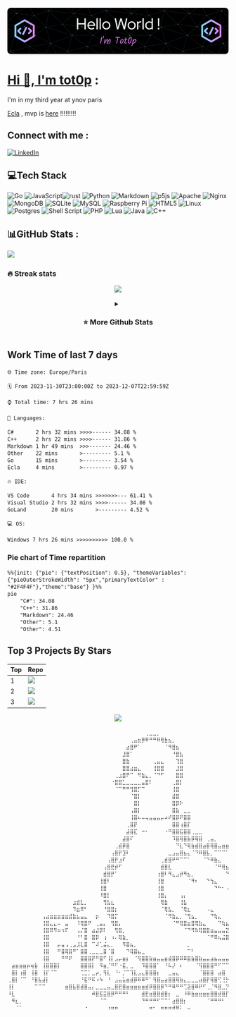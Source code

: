 <div align="center">

[![Typing SVG](./img/github-header-image.png)](https://github.com/tot0p/Hello-World)

</div>

# [Hi 👋, I'm tot0p](https://tot0p.github.io/tot0p/) :
I'm in my third year at ynov paris

[Ecla](https://github.com/Eclalang) , mvp is [here](https://github.com/Eclalang/Ecla) !!!!!!!!!


## Connect with me :
[![LinkedIn](https://img.shields.io/badge/LinkedIn-%230077B5.svg?logo=linkedin&logoColor=white)](https://linkedin.com/in/thomas-lemaitre78)
<!--
[![Dev.to](https://img.shields.io/badge/dev.to-0A0A0A?style=for-the-badge&logo=devdotto&logoColor=white)](https://dev.to/tot0p)
[![Medium](https://img.shields.io/badge/Medium-12100E?style=for-the-badge&logo=medium&logoColor=white)](https://medium.com/@tot0p)
-->

## 💻Tech Stack
![Go](https://img.shields.io/badge/go-%2300ADD8.svg?style=for-the-badge&logo=go&logoColor=white) ![JavaScript](https://img.shields.io/badge/javascript-%23323330.svg?style=for-the-badge&logo=javascript&logoColor=%23F7DF1E)![rust](https://img.shields.io/badge/Rust-000000?style=for-the-badge&logo=rust&logoColor=white) ![Python](https://img.shields.io/badge/python-3670A0?style=for-the-badge&logo=python&logoColor=ffdd54) ![Markdown](https://img.shields.io/badge/markdown-%23000000.svg?style=for-the-badge&logo=markdown&logoColor=white) ![p5js](https://img.shields.io/badge/p5.js-ED225D?style=for-the-badge&logo=p5.js&logoColor=FFFFFF) ![Apache](https://img.shields.io/badge/apache-%23D42029.svg?style=for-the-badge&logo=apache&logoColor=white) ![Nginx](https://img.shields.io/badge/nginx-%23009639.svg?style=for-the-badge&logo=nginx&logoColor=white) ![MongoDB](https://img.shields.io/badge/MongoDB-%234ea94b.svg?style=for-the-badge&logo=mongodb&logoColor=white) ![SQLite](https://img.shields.io/badge/sqlite-%2307405e.svg?style=for-the-badge&logo=sqlite&logoColor=white) ![MySQL](https://img.shields.io/badge/mysql-%2300f.svg?style=for-the-badge&logo=mysql&logoColor=white) ![Raspberry Pi](https://img.shields.io/badge/-RaspberryPi-C51A4A?style=for-the-badge&logo=Raspberry-Pi) ![HTML5](https://img.shields.io/badge/html5-%23E34F26.svg?style=for-the-badge&logo=html5&logoColor=white) ![Linux](https://img.shields.io/badge/Linux-FCC624?style=for-the-badge&logo=linux&logoColor=black) ![Postgres](https://img.shields.io/badge/postgres-%23316192.svg?style=for-the-badge&logo=postgresql&logoColor=white) ![Shell Script](https://img.shields.io/badge/shell_script-%23121011.svg?style=for-the-badge&logo=gnu-bash&logoColor=white) ![PHP](https://img.shields.io/badge/php-%23777BB4.svg?style=for-the-badge&logo=php&logoColor=white)  ![Lua](https://img.shields.io/badge/lua-%232C2D72.svg?style=for-the-badge&logo=lua&logoColor=white) ![Java](https://img.shields.io/badge/java-%23ED8B00.svg?style=for-the-badge&logo=java&logoColor=white) ![C++](https://img.shields.io/badge/c++-%2300599C.svg?style=for-the-badge&logo=c%2B%2B&logoColor=white)


## 📊GitHub Stats :

![](https://github-readme-activity-graph.cyclic.app/graph?username=tot0p&theme=react-dark)

### 🔥 Streak stats

<div align="center">

![](https://github-readme-streak-stats.herokuapp.com/?user=Tot0p&theme=gruvbox&hide_border=true)

</div>

<details align="center"> 
  <summary><h3>⭐ More Github Stats </h3></summary>
  
<img src="https://github-readme-stats.vercel.app/api/top-langs/?username=tot0p&theme=gruvbox&hide_border=true&layout=compact&langs_count=10&hide=HTML,CSS" height="192px"/>
<img src="https://github-readme-stats.vercel.app/api?username=tot0p&theme=gruvbox&hide_border=true&include_all_commits=true&count_private=false" height="192px"/>
</details>

## Work Time of last 7 days

<!--WAKATIME-->
```text
🌐 Time zone: Europe/Paris

🗓️ From 2023-11-30T23:00:00Z to 2023-12-07T22:59:59Z

⌚ Total time: 7 hrs 26 mins

💬 Languages:

C#       2 hrs 32 mins >>>>------ 34.08 %
C++      2 hrs 22 mins >>>>------ 31.86 %
Markdown 1 hr 49 mins  >>>------- 24.46 %
Other    22 mins       >--------- 5.1 %
Go       15 mins       >--------- 3.54 %
Ecla     4 mins        >--------- 0.97 %

🔥 IDE:

VS Code       4 hrs 34 mins >>>>>>>--- 61.41 %
Visual Studio 2 hrs 32 mins >>>>------ 34.08 %
GoLand        20 mins       >--------- 4.52 %

💻 OS:

Windows 7 hrs 26 mins >>>>>>>>>> 100.0 %
```
### Pie chart of Time repartition
```mermaid
%%{init: {"pie": {"textPosition": 0.5}, "themeVariables": {"pieOuterStrokeWidth": "5px","primaryTextColor" : "#2F4F4F"},"theme":"base"} }%%
pie
	"C#": 34.08
	"C++": 31.86
	"Markdown": 24.46
	"Other": 5.1
	"Other": 4.51
```
<!--/WAKATIME-->


## Top 3 Projects By Stars

<div align="center">

<!--TABLE-->
| Top | Repo                                                                                                                                                                                    |
|-----|-----------------------------------------------------------------------------------------------------------------------------------------------------------------------------------------|
| 1   | <a href="https://github.com/Eclalang/Ecla"><img src="https://denvercoder1-github-readme-stats.vercel.app/api/pin/?username=Eclalang&repo=Ecla&theme=dark" width="480px"/></a>           |
| 2   | <a href="https://github.com/Eclalang/LearnEcla"><img src="https://denvercoder1-github-readme-stats.vercel.app/api/pin/?username=Eclalang&repo=LearnEcla&theme=dark" width="480px"/></a> |
| 3   | <a href="https://github.com/tot0p/Hello-World"><img src="https://denvercoder1-github-readme-stats.vercel.app/api/pin/?username=tot0p&repo=Hello-World&theme=dark" width="480px"/></a>   |

<!--/TABLE-->

![](https://visitor-badge.laobi.icu/badge?page_id=tot0p.tot0p)
  
</div>


```
⠀⠀⠀⠀⠀⠀⠀⠀⠀⠀⠀⠀⠀⠀⠀⠀⠀⠀⠀⠀⠀⠀⠀⠀⠀⠀⠀⠀⠀⠀⠀⠀⠀⠀⠀⠀⢀⣀⣀⡀⠀⠀⠀⠀⠀⠀⠀⠀⠀⠀⠀⠀⠀⠀⠀⠀⠀⠀⠀⠀⠀⠀⠀⠀⠀⠀⠀⠀⠀⠀⠀⠀⠀⠀⠀⠀⠀⠀⠀⠀⠀⠀⠀⠀⠀
⠀⠀⠀⠀⠀⠀⠀⠀⠀⠀⠀⠀⠀⠀⠀⠀⠀⠀⠀⠀⠀⠀⠀⠀⠀⠀⠀⠀⠀⠀⠀⠀⢀⣤⣶⡿⠿⠛⠛⠿⢿⣷⣦⡀⠀⠀⠀⠀⠀⠀⠀⠀⠀⠀⠀⠀⠀⠀⠀⠀⠀⠀⠀⠀⠀⠀⠀⠀⠀⠀⠀⠀⠀⠀⠀⠀⠀⠀⠀⠀⠀⠀⠀⠀⠀
⠀⠀⠀⠀⠀⠀⠀⠀⠀⠀⠀⠀⠀⠀⠀⠀⠀⠀⠀⠀⠀⠀⠀⠀⠀⠀⠀⠀⠀⠀⠀⣴⣿⠟⠁⠀⠀⠀⠀⠀⠀⠈⠻⣿⣦⠀⠀⠀⠀⠀⠀⠀⠀⠀⠀⠀⠀⠀⠀⠀⠀⠀⠀⠀⠀⠀⠀⠀⠀⠀⠀⠀⠀⠀⠀⠀⠀⠀⠀⠀⠀⠀⠀⠀⠀
⠀⠀⠀⠀⠀⠀⠀⠀⠀⠀⠀⠀⠀⠀⠀⠀⠀⠀⠀⠀⠀⠀⠀⠀⠀⠀⠀⠀⠀⠀⣸⣿⠁⠀⠀⠀⠀⠀⠀⠀⠀⠀⠀⠘⣿⣧⠀⠀⠀⠀⠀⠀⠀⠀⠀⠀⠀⠀⠀⠀⠀⠀⠀⠀⠀⠀⠀⠀⠀⠀⠀⠀⠀⠀⠀⠀⠀⠀⠀⠀⠀⠀⠀⠀⠀
⠀⠀⠀⠀⠀⠀⠀⠀⠀⠀⠀⠀⠀⠀⠀⠀⠀⠀⠀⠀⠀⠀⠀⠀⠀⠀⠀⠀⠀⠀⣿⣷⠀⠀⠀⠀⠀⠀⢀⣤⣄⠀⠀⠀⢹⣿⠀⠀⠀⠀⠀⠀⠀⠀⠀⠀⠀⠀⠀⠀⠀⠀⠀⠀⠀⠀⠀⠀⠀⠀⠀⠀⠀⠀⠀⠀⠀⠀⠀⠀⠀⠀⠀⠀⠀
⠀⠀⠀⠀⠀⠀⠀⠀⠀⠀⠀⠀⠀⠀⠀⠀⠀⠀⠀⠀⠀⠀⠀⠀⠀⠀⠀⠀⠀⠀⣿⣿⣴⣶⣄⠀⠀⠀⢸⣿⣿⠀⠀⠀⣸⣿⠀⠀⠀⠀⠀⠀⠀⠀⠀⠀⠀⠀⠀⠀⠀⠀⠀⠀⠀⠀⠀⠀⠀⠀⠀⠀⠀⠀⠀⠀⠀⠀⠀⠀⠀⠀⠀⠀⠀
⠀⠀⠀⠀⠀⠀⠀⠀⠀⠀⠀⠀⠀⠀⠀⠀⠀⠀⠀⠀⠀⠀⠀⠀⠀⠀⠀⠀⢀⣰⣿⠟⠉⠀⠻⣷⣄⡀⠈⠙⠋⠀⠀⠀⣿⣿⠀⠀⠀⠀⠀⠀⠀⠀⠀⠀⠀⠀⠀⠀⠀⠀⠀⠀⠀⠀⠀⠀⠀⠀⠀⠀⠀⠀⠀⠀⠀⠀⠀⠀⠀⠀⠀⠀⠀
⠀⠀⠀⠀⠀⠀⠀⠀⠀⠀⠀⠀⠀⠀⠀⠀⠀⠀⠀⠀⠀⠀⠀⠀⠀⠀⠀⠐⣿⣿⣁⣀⣀⣀⣀⣤⣿⠇⠀⠀⠀⠀⠀⢀⣿⡇⠀⠀⠀⠀⠀⠀⠀⠀⠀⠀⠀⠀⠀⠀⠀⠀⠀⠀⠀⠀⠀⠀⠀⠀⠀⠀⠀⠀⠀⠀⠀⠀⠀⠀⠀⠀⠀⠀⠀
⠀⠀⠀⠀⠀⠀⠀⠀⠀⠀⠀⠀⠀⠀⠀⠀⠀⠀⠀⠀⠀⠀⠀⠀⠀⠀⠀⠀⠈⠉⠛⠛⢻⣿⡋⠉⠀⠀⠀⠀⠀⠀⠀⢸⣿⠀⠀⠀⠀⠀⠀⠀⠀⠀⠀⠀⠀⠀⠀⠀⠀⠀⠀⠀⠀⠀⠀⠀⠀⠀⠀⠀⠀⠀⠀⠀⠀⠀⠀⠀⠀⠀⠀⠀⠀
⠀⠀⠀⠀⠀⠀⠀⠀⠀⠀⠀⠀⠀⠀⠀⠀⠀⠀⠀⠀⠀⠀⠀⠀⠀⠀⠀⠀⠀⠀⠀⠀⠈⣿⡇⠀⠀⠀⠀⠀⠀⠀⠀⣾⣿⠀⠀⠀⠀⠀⠀⠀⠀⠀⠀⠀⠀⠀⠀⠀⠀⠀⠀⠀⠀⠀⠀⠀⠀⠀⠀⠀⠀⠀⠀⠀⠀⠀⠀⠀⠀⠀⠀⠀⠀
⠀⠀⠀⠀⠀⠀⠀⠀⠀⠀⠀⠀⠀⠀⠀⠀⠀⠀⠀⠀⠀⠀⠀⠀⠀⠀⠀⠀⠀⠀⠀⠀⠀⣿⡇⠀⠀⠀⠀⠀⠀⠀⠀⣿⡿⠗⠀⠀⠀⠀⠀⠀⠀⠀⠀⠀⠀⠀⠀⠀⠀⠀⠀⠀⠀⠀⠀⠀⠀⠀⠀⠀⠀⠀⠀⠀⠀⠀⠀⠀⠀⠀⠀⠀⠀
⠀⠀⠀⠀⠀⠀⠀⠀⠀⠀⠀⠀⠀⠀⠀⠀⠀⠀⠀⠀⠀⠀⠀⠀⠀⠀⠀⠀⠀⠀⠀⠀⢠⣿⡇⠀⠀⠀⠀⠀⠀⠀⠀⣿⣷⠀⣀⣀⠀⠀⠀⠀⠀⠀⠀⠀⠀⠀⠀⠀⠀⠀⠀⠀⠀⠀⠀⠀⠀⠀⠀⠀⠀⠀⠀⠀⠀⠀⠀⠀⠀⠀⠀⠀⠀
⠀⠀⠀⠀⠀⠀⠀⠀⠀⠀⠀⠀⠀⠀⠀⠀⠀⠀⠀⠀⠀⠀⠀⠀⠀⠀⠀⠀⠀⠀⠀⠀⢸⣿⠦⠤⢤⣤⣤⣤⡤⠴⠞⣿⡿⠟⣿⣿⠀⠀⠀⠀⠀⠀⠀⠀⠀⠀⠀⠀⠀⠀⠀⠀⠀⠀⠀⠀⠀⠀⠀⠀⠀⠀⠀⠀⠀⠀⠀⠀⠀⠀⠀⠀⠀
⠀⠀⠀⠀⠀⠀⠀⠀⠀⠀⠀⠀⠀⠀⠀⠀⠀⠀⠀⠀⠀⠀⠀⠀⠀⠀⠀⠀⠀⠀⠀⢀⣿⡟⠀⠀⠀⠀⠀⠀⠀⠀⠀⣿⣿⢰⣿⡏⠀⠀⠀⠀⠀⠀⠀⠀⠀⠀⠀⠀⠀⠀⠀⠀⠀⠀⠀⠀⠀⠀⠀⠀⠀⠀⠀⠀⠀⠀⠀⠀⠀⠀⠀⠀⠀
⠀⠀⠀⠀⠀⠀⠀⠀⠀⠀⠀⠀⠀⠀⠀⠀⠀⠀⠀⠀⠀⠀⠀⠀⠀⠀⠀⠀⠀⠀⠀⣼⣿⣏⠀⠒⠂⠀⠀⠀⠀⠐⠛⣿⣿⣯⣿⣿⢀⣀⣀⠀⠀⠀⠀⠀⠀⠀⠀⠀⠀⠀⠀⠀⠀⠀⠀⠀⠀⠀⠀⠀⠀⠀⠀⠀⠀⠀⠀⠀⠀⠀⠀⠀⠀
⠀⠀⠀⠀⠀⠀⠀⠀⠀⠀⠀⠀⠀⠀⠀⠀⠀⠀⠀⠀⠀⠀⠀⠀⠀⠀⠀⠀⠀⠀⣼⣿⠏⠀⠀⠀⠀⠀⠀⠀⠀⠀⠀⠹⣿⢿⣿⣷⡿⢿⣿⠀⢀⣤⡀⠀⠀⠀⠀⠀⠀⠀⠀⠀⠀⠀⠀⠀⠀⠀⠀⠀⠀⠀⠀⠀⠀⠀⠀⠀⠀⠀⠀⠀⠀
⠀⠀⠀⠀⠀⠀⠀⠀⠀⠀⠀⠀⠀⠀⠀⠀⠀⠀⠀⠀⠀⠀⠀⠀⠀⠀⠀⠀⢀⣾⡿⣿⠀⠀⠀⠀⠀⠀⠀⠀⠀⠀⠀⠀⠙⣇⠙⢿⣷⣾⣿⣴⣿⢿⣿⣤⣶⣶⣶⣿⣿⣿⠀⠀⠀⠀⠀⠀⠀⠀⠀⠀⠀⠀⠀⠀⠀⠀⠀⠀⠀⠀⠀⠀⠀
⠀⠀⠀⠀⠀⠀⠀⠀⠀⠀⠀⠀⠀⠀⠀⠀⠀⠀⠀⠀⠀⠀⠀⠀⠀⠀⠀⢠⣿⡟⣹⠇⠀⠀⠀⠀⠀⠀⠀⠀⠀⠀⣀⣠⣤⣿⣦⣄⠈⠙⠿⣿⣧⡀⠉⠉⠉⠁⠀⠀⣼⡿⠀⠀⠀⠀⠀⠀⠀⠀⠀⠀⠀⠀⠀⠀⠀⠀⠀⠀⠀⠀⠀⠀⠀
⠀⠀⠀⠀⠀⠀⠀⠀⠀⠀⠀⠀⠀⠀⠀⠀⠀⠀⠀⠀⠀⠀⠀⠀⠀⠀⢠⣿⡟⣰⠏⠀⠀⠀⠀⠀⠀⠀⠀⠀⢀⣾⣿⠟⠛⠉⠉⠁⠀⠀⠀⠈⠙⠿⣷⣄⠀⠀⠀⢠⣿⠇⠀⠀⠀⠀⠀⠀⠀⠀⠀⠀⠀⠀⠀⠀⠀⠀⠀⠀⠀⠀⠀⠀⠀
⠀⠀⠀⠀⠀⠀⠀⠀⠀⠀⠀⠀⠀⠀⠀⠀⠀⠀⠀⠀⠀⠀⠀⠀⠀⢠⣿⣟⡾⠋⠀⠀⠀⠀⠀⠀⠀⠀⠀⠀⣾⣿⣇⠀⠀⠀⠀⠀⠀⠀⠀⠀⠀⠀⠈⠛⢿⣦⡀⠸⢿⣶⠀⠀⠀⠀⠀⠀⠀⠀⠀⠀⠀⠀⠀⠀⠀⠀⠀⠀⠀⠀⠀⠀⠀
⠀⠀⠀⠀⠀⠀⠀⠀⠀⠀⠀⠀⠀⠀⠀⠀⠀⠀⠀⠀⠀⠀⠀⠀⠀⣾⣿⡟⠁⠀⠀⠀⠀⠀⠀⠀⠀⠀⠀⢰⣿⠇⠻⣄⣠⡾⠻⣦⡀⠀⠀⠀⠀⠀⠀⠀⠀⠙⢿⣦⣾⡟⠀⠀⠀⠀⠀⠀⠀⠀⠀⠀⠀⠀⠀⠀⠀⠀⠀⠀⠀⠀⠀⠀⠀
⠀⠀⠀⠀⠀⠀⠀⠀⠀⠀⠀⠀⠀⠀⠀⠀⠀⠀⠀⠀⠀⠀⠀⠀⢸⣿⠇⠀⠀⠀⠀⠀⠀⠀⠀⠀⠀⠀⠀⢸⣿⠀⠀⠀⠀⠀⠀⠈⠻⠆⠀⠀⠙⢳⣄⠀⠀⠀⠀⠙⢿⣷⡿⢿⣷⣀⠀⠀⠀⠀⠀⠀⠀⠀⠀⠀⠀⠀⠀⠀⠀⠀⠀⠀⠀
⠀⠀⠀⠀⠀⠀⠀⠀⠀⠀⠀⠀⠀⠀⠀⠀⠀⠀⠀⠀⠀⠀⠀⠀⢸⣿⠀⠀⠀⠀⠀⠀⠀⠀⠀⠀⠀⠀⠀⢸⣿⠀⠀⠀⠀⠀⠀⠀⠀⠀⠀⠀⠀⠀⠙⠓⠂⠠⢄⣀⠈⠻⣷⣮⣻⣿⠀⠀⠀⠀⠀⠀⠀⠀⠀⠀⠀⠀⠀⠀⠀⠀⠀⠀⠀
⠀⠀⠀⠀⠀⠀⠀⠀⠀⠀⠀⠀⠀⠀⠀⠀⠀⠀⠀⠀⠀⠀⠀⠀⠸⣿⡇⠀⠀⠀⠀⠀⠀⠀⠀⠀⠀⠀⠀⢸⣿⡄⠀⠀⠀⢠⡄⠀⠀⠀⠀⠀⠀⠀⠀⠀⠀⠀⠀⠀⠀⠀⠘⠻⣿⣿⣦⣄⡀⠀⠀⠀⠀⠀⠀⠀⠀⠀⠀⠀⠀⠀⠀⠀⠀
⠀⠀⠀⠀⠀⠀⠀⠀⠀⠀⠀⠀⠀⠀⠀⠀⠀⣰⣾⣇⡀⠀⠀⠀⠀⢻⣧⣆⠀⠀⠀⠀⠀⠀⠀⠀⠀⠀⠀⠀⢿⣷⠀⠀⠀⢸⣧⠀⠀⠀⠀⠀⠀⠀⠀⠀⠀⠀⠀⠀⠀⠀⠀⠀⠀⠉⠛⠿⣿⣿⣶⣾⣿⣷⡄⠀⠀⠀⠀⠀⠀⠀⠀⠀⠀
⠀⠀⠀⠀⠀⠀⠀⠀⠀⠀⠀⠀⠀⠀⠀⠀⠀⠹⣶⠿⠃⠀⠀⠀⠀⠘⣿⣿⡆⠀⠀⠀⠀⠀⠀⠀⠀⠀⠀⠀⠈⢿⣧⡀⠀⠈⢿⣆⠀⠀⠀⠀⠠⣄⠀⠀⠀⠀⠀⠀⠀⠀⠀⠀⠀⠀⠀⠀⠀⠀⠀⠁⠀⣿⡇⠀⠀⠀⠀⠀⠀⠀⠀⠀⠀
⠀⠀⠀⠀⠀⠀⠀⠀⠀⢠⣴⣶⣶⣶⣶⣶⣾⣷⣦⣤⣄⠀⠀⡶⠀⠀⠹⣿⡍⠀⠀⠀⠀⠀⠀⠀⠀⠀⠀⠀⠀⠈⠻⣷⣄⡀⠈⢻⣦⡀⠀⠀⠀⠙⢷⣄⠀⠀⠀⠀⠀⠀⠀⠀⠀⠀⠀⠀⠀⠀⠀⠀⠀⣿⡇⠀⠀⠀⠀⠀⠀⠀⠀⠀⠀
⠀⠀⠀⠀⠀⠀⠀⠀⠀⢸⣿⣄⣄⠤⠀⣤⠀⠀⠸⢿⣿⠟⠀⢀⣤⡄⠀⢻⣿⡄⠀⠀⠀⠀⠀⠀⠀⠀⠀⠀⠀⠀⠀⠈⠛⢿⣿⣶⣿⢿⣷⣄⠀⠀⠀⠙⢷⣦⡀⠀⠀⠀⠀⠀⠀⠀⠀⠀⠀⠀⠀⠀⢸⣿⡇⠀⠀⠀⠀⠀⠀⠀⠀⠀⠀
⠀⠀⠀⠀⠀⠀⠀⠀⠀⢸⣿⠿⠻⠶⠲⠏⠀⠀⢠⡌⣿⠀⣴⣼⡿⠇⠀⠀⢻⣿⡀⠀⠀⠀⠀⠀⠀⠀⠀⠀⠀⠀⠀⠀⠀⠀⠈⠙⠻⠷⢿⣿⣿⣶⣤⣤⣤⣝⠻⣦⣄⡀⠀⠀⠀⠀⠀⠀⠀⠀⠀⢠⣿⣿⠀⠀⠀⠀⠀⠀⠀⠀⠀⠀⠀
⠀⠀⠀⠀⠀⠀⠀⠀⠀⢸⣿⠀⠀⠀⠀⠀⠀⠀⠘⠃⣿⠀⣿⡿⠀⢰⠀⠰⠄⢿⣷⡀⠀⠀⠀⠀⠀⠀⠀⠀⠀⠀⠀⠀⠀⠀⠀⠀⠀⠀⠀⠀⠈⠛⠿⢦⣬⣿⣿⣿⣙⠛⠿⠷⠀⠀⠀⠀⠀⠀⣠⣿⣿⣃⣀⣀⠀⠀⠀⠀⠀⠀⠀⠀⠀
⠀⠀⠀⠀⠀⠀⠀⠀⠀⢸⣿⠀⠀⡤⣤⢠⢀⣠⣸⣇⣿⠀⠉⠼⢁⣬⣄⡀⠀⠀⠻⣿⣦⡀⠀⠀⠀⠀⠀⠀⠀⠀⠀⠀⠀⠀⠀⡀⠀⠀⠀⠀⠀⠀⠀⠀⠀⠀⠀⠀⠀⠀⠀⠀⠀⠀⠀⠀⣀⣾⣿⡿⣛⢛⡛⢿⣷⠀⠀⠀⠀⠀⠀⠀⠀
⠀⠀⠀⠀⠀⠀⠀⠀⠀⢸⣿⠀⠀⠛⣿⢿⣿⠛⠁⣿⣿⢀⣀⣀⣀⣿⠈⣿⠀⠀⠀⠙⢿⣿⣦⣀⠀⠀⠀⠀⠀⠀⠀⠀⠀⠀⠀⠉⠃⠀⠀⠀⠀⠀⠀⠀⠀⠀⠀⠀⠀⠀⠀⠀⠀⣠⣴⣿⣿⣿⡇⢸⣾⠟⠷⣾⣿⠀⠀⠀⠀⠀⠀⠀⠀
⠀⠀⠀⠀⠀⠀⠀⠀⠀⢸⣿⠀⠀⠀⠛⠛⠟⠀⠀⣿⣿⣿⡟⠛⣿⠋⢸⡇⣠⡤⣶⡆⠀⠈⢻⣿⣿⣷⣶⣤⣤⣶⣾⣿⡿⠿⠿⣿⣷⣿⣷⣤⣤⣴⣦⣤⣤⣤⣤⣤⣤⣶⣶⣿⡿⠟⢛⠉⣿⣿⠘⣿⣿⠆⠀⣿⣿⠀⠀⠀⠀⠀⠀⠀⠀
⠀⣴⣶⣶⣶⡶⢶⣷⠀⢸⣿⣿⣿⡇⠀⠀⠀⠀⠀⣿⣿⣿⡇⠀⠻⣶⡈⠛⠋⠐⣯⡀⣀⠀⠀⠹⣿⣿⣿⠁⠀⠘⠧⡜⠀⠆⠀⠀⠀⠈⢻⣿⣿⣿⠛⠋⠉⠉⢉⣽⡏⠉⣽⣧⣀⣀⣘⠀⣿⢿⣾⣷⣿⣶⠀⣿⣿⣶⣾⣿⣶⣶⣶⣶⡆
⠀⣿⡇⢰⣿⠀⢸⣿⠀⢸⡏⠈⠉⠀⠀⠀⠀⠀⠀⢉⣉⡁⣀⡴⡀⢻⣇⠀⠘⠂⡈⠉⢹⣇⣠⣄⣿⣿⣿⡆⠀⠀⣀⣤⣄⠀⠀⠀⠀⠀⠈⣿⣿⣿⠀⣴⣿⠀⢸⡁⠷⢴⣿⣿⣿⠛⣿⠀⣿⢸⡏⠉⠉⠉⠀⣿⣿⣿⣿⣆⣇⣶⣤⣿⡇
⢀⣿⡇⠈⠉⠀⠘⣿⣧⣼⡇⠀⠀⠀⠀⠀⠀⠀⠀⠘⣯⠛⠯⠰⠳⠀⠘⠀⣠⣤⣥⣶⣾⡿⠿⠿⠛⠁⢻⣿⣤⣴⣿⣿⢿⣷⣄⣀⣀⣀⣴⣿⡟⢿⣿⢋⢘⡓⠛⡥⢠⢸⣿⣇⡿⢠⣿⣴⣿⢸⡇⠀⠀⠀⠀⢿⡿⠿⠏⠉⠉⠉⠁⢿⣇
⢸⡇⠀⠀⠀⠀⠀⠉⠉⠉⠀⠀⠀⠀⠀⣶⣿⣧⣿⣾⣿⣤⡄⣀⣀⣀⣤⣀⣿⣟⣿⣶⣶⣶⣶⣶⣾⡿⣿⣿⡿⠙⠛⠿⠛⠛⢉⣽⣿⠿⠟⠋⢀⡈⠻⣿⣀⡙⠛⠀⣼⠞⠁⢾⣇⠈⠋⢉⡉⣛⣁⠀⣀⠀⠀⠀⠀⠀⠀⠀⠀⠀⠀⠀⣿
⠸⣇⠀⠀⠀⠀⠀⠀⠀⠀⠀⠀⠀⠀⠀⠀⠀⠀⠀⠀⠀⠀⠾⣿⣯⣭⣿⡿⠛⠛⠛⠃⠀⠀⠀⣾⣟⣶⣿⣿⣾⣿⡆⠀⣀⠀⠸⠿⣷⣶⣶⣶⣶⣿⣿⣾⣿⡏⢠⣶⢶⣤⣤⡒⠛⠓⠒⠚⠋⠛⠚⠛⠛⠀⠀⠀⠀⠀⠀⠀⠀⠀⠀⠀⣿
⠀⠻⣆⡀⠀⠀⠀⠀⠀⠀⠀⠀⠀⠀⠀⠀⠀⠀⠀⠀⠀⠀⠀⠀⠈⠉⠀⠀⠀⠀⠀⠀⠀⠀⠀⠙⠛⠛⠛⠋⠉⠉⠁⣴⣿⣿⡆⠀⠀⠀⠀⠀⠈⠛⠛⠛⠃⠀⠘⠷⣶⡾⠟⠃⠀⠀⠀⠀⠀⠀⠀⠀⠀⠀⠀⠀⠀⠀⠀⠀⠀⠀⠀⠀⣿
⠀⠀⠈⠁⠀⠀⠀⠀⠀⠀⠀⠀⠀⠀⠀⠀⠀⠀⠀⠀⠐⠀⠀⠀⠀⠀⠰⠶⠶⠀⠀⠀⠀⠀⠀⠀⠀⠶⠂⠀⠶⠶⠶⠾⠿⠅⠀⠤⠀⠀⠀⠀⠀⠀⠀⠀⠀⠀⠀⠤⠤⠤⠤⠤⠄⠀⠀⠀⠀⠀⠀⠀⠀⠀⠀⠀⠀⠀⠀⠀⠀⠀⠀⠀⠟
```





